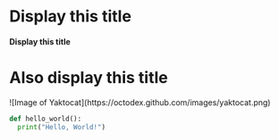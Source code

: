 # Display this title
#### Display this title
<h1>Also display this title</h1>
![Image of Yaktocat](https://octodex.github.com/images/yaktocat.png)

```python
def hello_world():
  print("Hello, World!")
  ```
